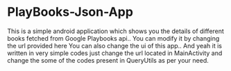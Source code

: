 # PlayBooks-Json-App
This is a simple  android application which shows you the details of different books fetched from Google Playbooks api.. You can modify it by changing the url provided here You can also change the ui of this app..
And yeah it is written in very simple codes just change the url located in MainActivity and change the some of the codes present in QueryUtils as per your need. 
